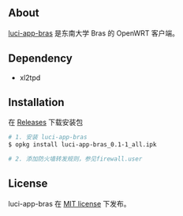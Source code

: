 ## About
[luci-app-bras](https://github.com/xuchunyang/luci-app-bras) 是东南大学 Bras 的 OpenWRT 客户端。

## Dependency
* xl2tpd

## Installation
在 [Releases](https://github.com/xuchunyang/luci-app-bras/releases) 下载安装包

```bash
# 1. 安装 luci-app-bras
$ opkg install luci-app-bras_0.1-1_all.ipk

# 2. 添加防火墙转发规则，参见firewall.user
```

## License
luci-app-bras 在 [MIT license](https://raw.github.com/xuchunyang/luci-app-bras/master/LICENSE.txt) 下发布。
